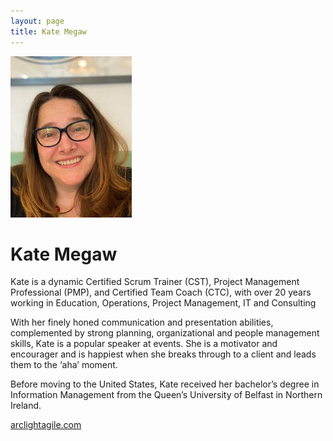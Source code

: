 ```yaml
---
layout: page
title: Kate Megaw 
---
```


![Kate's Headshot](https://raw.githubusercontent.com/Sticky-Agile/Sticky-Agile.github.io/main/public/kate.jpg)

# Kate Megaw 
Kate is a dynamic Certified Scrum Trainer (CST), Project Management Professional (PMP), and Certified Team Coach (CTC), with over 20 years working in Education, Operations, Project Management, IT and Consulting
 
With her finely honed communication and presentation abilities, complemented by strong planning, organizational and people management skills, Kate is a popular speaker at events. She is a motivator and encourager and is happiest when she breaks through to a client and leads them to the ‘aha’ moment.

Before moving to the United States, Kate received her bachelor’s degree in Information Management from the Queen’s University of Belfast in Northern Ireland.

[arclightagile.com](https://arclightagile.com)